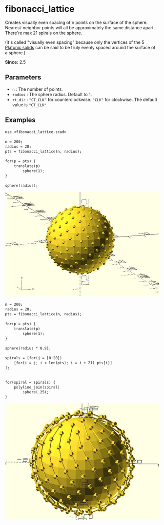 # fibonacci_lattice

Creates visually even spacing of n points on the surface of the sphere. Nearest-neighbor points will all be approximately the same distance apart. There're max 21 spirals on the sphere.

(It's called "visually even spacing" because only the vertices of the 5 [Platonic solids](https://en.wikipedia.org/wiki/Platonic_solid) can be said to be truly evenly spaced around the surface of a sphere.)

**Since:** 2.5

## Parameters

- `n` : The number of points.
- `radius` : The sphere radius. Default to 1.
- `rt_dir` : `"CT_CLK"` for counterclockwise. `"CLK"` for clockwise. The default value is `"CT_CLK"`.

## Examples

    use <fibonacci_lattice.scad>

    n = 200;
    radius = 20;
    pts = fibonacci_lattice(n, radius);

    for(p = pts) {
        translate(p)
            sphere(1);
    }
        
    sphere(radius);


![fibonacci_lattice](images/lib3x-fibonacci_lattice-1.JPG)

    n = 200;
    radius = 20;
    pts = fibonacci_lattice(n, radius);

    for(p = pts) {
        translate(p)
            sphere(1);
    }

    sphere(radius * 0.9);

    spirals = [for(j = [0:20]) 
        [for(i = j; i < len(pts); i = i + 21) pts[i]]
    ];


    for(spiral = spirals) {
        polyline_join(spiral)
            sphere(.25); 
    }
        
![fibonacci_lattice](images/lib3x-fibonacci_lattice-2.JPG)